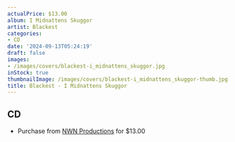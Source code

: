 ```yaml
---
actualPrice: $13.00
album: I Midnattens Skuggor
artist: Blackest
categories:
- CD
date: '2024-09-13T05:24:19'
draft: false
images:
- /images/covers/blackest-i_midnattens_skuggor.jpg
inStock: true
thumbnailImage: /images/covers/blackest-i_midnattens_skuggor-thumb.jpg
title: Blackest - I Midnattens Skuggor
---
```


## CD
* Purchase from [NWN Productions](http://shop.nwnprod.com/index.php?route=product/product&path=93&product_id=55523&sort=pd.name&order=ASC) for $13.00
